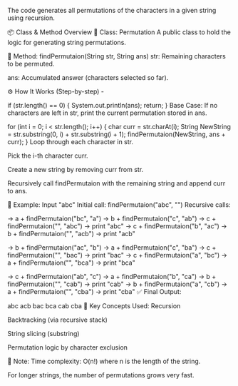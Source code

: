 The code generates all permutations of the characters in a given string using recursion.

📦 Class & Method Overview
🔹 Class: Permutation
A public class to hold the logic for generating string permutations.

🔹 Method: findPermutaion(String str, String ans)
str: Remaining characters to be permuted.

ans: Accumulated answer (characters selected so far).

⚙️ How It Works (Step-by-step) -

if (str.length() == 0) {
    System.out.println(ans);
    return;
}
Base Case: If no characters are left in str, print the current permutation stored in ans.

for (int i = 0; i < str.length(); i++) {
    char curr = str.charAt(i);
    String NewString = str.substring(0, i) + str.substring(i + 1);
    findPermutaion(NewString, ans + curr);
}
Loop through each character in str.

Pick the i-th character curr.

Create a new string by removing curr from str.

Recursively call findPermutaion with the remaining string and append curr to ans.

🧠 Example: Input "abc"
Initial call:
findPermutaion("abc", "")
Recursive calls:

→ a + findPermutaion("bc", "a")
   → b + findPermutaion("c", "ab")
      → c + findPermutaion("", "abc") → print "abc"
   → c + findPermutaion("b", "ac")
      → b + findPermutaion("", "acb") → print "acb"

→ b + findPermutaion("ac", "b")
   → a + findPermutaion("c", "ba")
      → c + findPermutaion("", "bac") → print "bac"
   → c + findPermutaion("a", "bc")
      → a + findPermutaion("", "bca") → print "bca"

→ c + findPermutaion("ab", "c")
   → a + findPermutaion("b", "ca")
      → b + findPermutaion("", "cab") → print "cab"
   → b + findPermutaion("a", "cb")
      → a + findPermutaion("", "cba") → print "cba"
✅ Final Output:

abc
acb
bac
bca
cab
cba
📌 Key Concepts Used:
Recursion

Backtracking (via recursive stack)

String slicing (substring)

Permutation logic by character exclusion

📎 Note:
Time complexity: O(n!) where n is the length of the string.

For longer strings, the number of permutations grows very fast.
